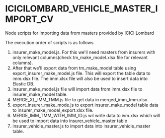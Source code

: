 # ICICILOMBARD_VEHICLE_MASTER_IMPORT_CV

Node scripts for importing data from masters provided by ICICI Lombard

The execution order of scripts is as follows 

1. insurer_make_model.js. For this we'll need masters from insurers with only relevant columns(check tm_make_model.xlsx file for relevant columns).
2. After that we'll export data from tm_make_model table using export_insurer_make_model.js file. This will export the table data to imm.xlsx file. The imm.xlsx file will also be used to insert data into Elastic DB.
3. insurer_make_model.js file will import data from imm.xlsx file to insurer_make_model table.
4. MERGE_XL_IMM_TMM.js file to get data in merged_imm_tmm.xlsx.
5. export_insurer_make_mode.js to export insurer_make_model table data to insurer_make_model_export.xlsx file.
6. MERGE_IMM_TMM_WITH_IMM_ID.js wil write data to ivm.xlsx which will be used to import data into insurer_vehicle_master table
7. insurer_vehicle_master.js to import data into insurer_vehicle_master table.
